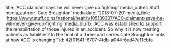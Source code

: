 title: 'ACC claimant says he will never give up fighting'
media_outlet: Stuff
media_author: 'Cate Broughton'
mediadate: '2018-07-20'
media_link: 'https://www.stuff.co.nz/national/health/105130307/ACC-claimant-says-he-will-never-give-up-fighting'
media_blurb: 'ACC was established to support the rehabilitation of those injured in an accident. So why it is now treating patients as liabilities? In the final of a three-part series Cate Broughton looks at how ACC is changing.'
id: 42f01541-8707-4fdb-a044-6ed47e11cbfa

